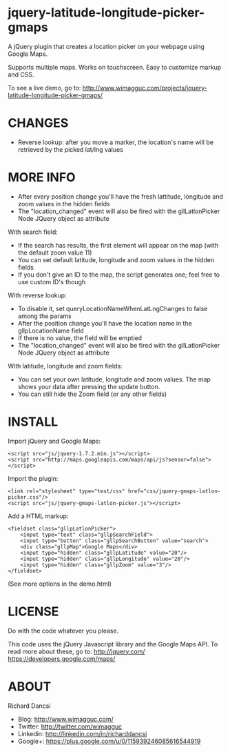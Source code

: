 jquery-latitude-longitude-picker-gmaps
======================================

A jQuery plugin that creates a location picker on your webpage using Google Maps. 

Supports multiple maps. Works on touchscreen. Easy to customize markup and CSS. 

To see a live demo, go to:
http://www.wimagguc.com/projects/jquery-latitude-longitude-picker-gmaps/


CHANGES
=======

- Reverse lookup: after you move a marker, the location's name will be retrieved by the picked lat/lng values


MORE INFO
=========

- After every position change you'll have the fresh lattitude, longitude and zoom values in the hidden fields
- The "location_changed" event will also be fired with the gllLatlonPicker Node JQuery object as attribute

With search field:
- If the search has results, the first element will appear on the map (with the default zoom value 11)
- You can set default latitude, longitude and zoom values in the hidden fields
- If you don't give an ID to the map, the script generates one; feel free to use custom ID's though

With reverse lookup:
- To disable it, set queryLocationNameWhenLatLngChanges to false among the params 
- After the position change you'll have the location name in the gllpLocationName field
- If there is no value, the field will be emptied
- The "location_changed" event will also be fired with the gllLatlonPicker Node JQuery object as attribute

With latitude, longitude and zoom fields:
- You can set your own latitude, longitude and zoom values. The map shows your data after pressing the update button.
- You can still hide the Zoom field (or any other fields)


INSTALL
=======

Import jQuery and Google Maps:
````
<script src="js/jquery-1.7.2.min.js"></script>
<script src="http://maps.googleapis.com/maps/api/js?sensor=false"></script>
````

Import the plugin:
````
<link rel="stylesheet" type="text/css" href="css/jquery-gmaps-latlon-picker.css"/>
<script src="js/jquery-gmaps-latlon-picker.js"></script>
````

Add a HTML markup:
````
<fieldset class="gllpLatlonPicker">
	<input type="text" class="gllpSearchField">
    <input type="button" class="gllpSearchButton" value="search">
	<div class="gllpMap">Google Maps</div>
	<input type="hidden" class="gllpLatitude" value="20"/>
	<input type="hidden" class="gllpLongitude" value="20"/>
	<input type="hidden" class="gllpZoom" value="3"/>
</fieldset>
````
(See more options in the demo.html)


LICENSE
=======

Do with the code whatever you please.

This code uses the jQuery Javascript library and the Google Maps API. To read more about these, go to:
http://jquery.com/
https://developers.google.com/maps/


ABOUT
=====

Richard Dancsi

- Blog: http://www.wimagguc.com/
- Twitter: http://twitter.com/wimagguc
- Linkedin: http://linkedin.com/in/richarddancsi
- Google+: https://plus.google.com/u/0/115939246085616544919
